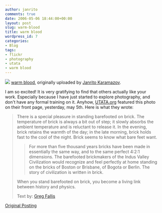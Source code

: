 ```yaml
---
author: janrito
comments: true
date: 2006-05-06 18:44:00+00:00
layout: post
slug: warm-blood
title: warm blood
wordpress_id: 7
categories:
- Blog
tags:
- flickr
- photography
- utata
- warm blood
---
```





[![](http://static.flickr.com/45/139443984_e9de0cd6fd.jpg)](http://www.flickr.com/photos/janrito/139443984/)
[warm blood](http://www.flickr.com/photos/janrito/139443984/), originally uploaded by [Janrito Karamazov](http://www.flickr.com/people/janrito/).


I am so excited! It is very gratifying to find that others actually like your work. Especially because I have just started to explore photography, and don't have any formal training on it. Anyhow, [UTATA.org](http://www.utata.org) featured this photo on their front page, yesterday, may 5th. Here is what they wrote:


<blockquote>There is a special pleasure in standing barefooted on brick. The temperature of brick is always a bit out of step; it slowly absorbs the ambient temperature and is reluctant to release it. In the evening, brick retains the warmth of the day; in the late morning, brick holds fast to the cool of the night. Brick seems to know what bare feet want.

> 
> For more than five thousand years bricks have been made in essentially the same way, and to the same perfect 4:2:1 dimensions. The barefooted brickmakers of the Indus Valley Civilization would recognize and feel perfectly at home standing on the bricks of Boston or Brisbane, of Bogota or Berlin. The story of civilization is written in brick.
> 
> 
When you stand barefooted on brick, you become a living link between history and physics.

Text by: [Greg Fallis](http://www.utata.org/projects/artists/itsgreg/index.php)</blockquote>


[Original Posting](http://www.utata.org/frontpage/14482.php)


